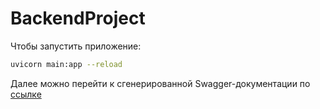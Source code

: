 # BackendProject
Чтобы запустить приложение:
```bash
uvicorn main:app --reload
```

Далее можно перейти к сгенерированной Swagger-документации по [ссылке](http://127.0.0.1:8000/docs)
